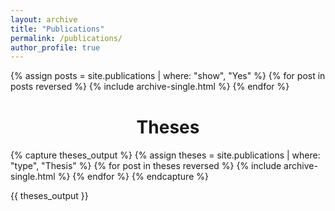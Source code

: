 ```yaml
---
layout: archive
title: "Publications"
permalink: /publications/
author_profile: true
---
```

<!--
{% if author.googlescholar %}
  You can also find my articles on <u><a href="{{author.googlescholar}}">my Google Scholar profile</a>.</u>
{% endif %}

{% include base_path %}
{% for post in site.publications reversed %}
  {% include archive-single.html %}
{% endfor %}
-->
{% assign posts = site.publications | where: "show", "Yes"  %}
{% for post in posts reversed %}
  {% include archive-single.html %}
{% endfor %}

<h1 style="text-align:center; margin-top:40px;">Theses</h1>
{% capture theses_output %}
{% assign theses = site.publications | where: "type", "Thesis" %}
{% for post in theses reversed %}
  {% include archive-single.html %}
{% endfor %}
{% endcapture %}

{{ theses_output }}